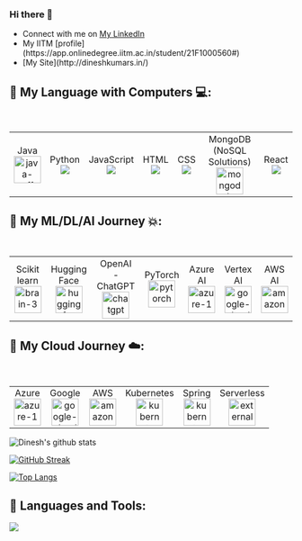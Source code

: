 ### Hi there 👋

<ul>
<li> Connect with me on <a href="https://www.linkedin.com/in/dinesh-kumar-sarangapani/">My LinkedIn</a> </li>
<li> My IITM [profile](https://app.onlinedegree.iitm.ac.in/student/21F1000560#) </li>
<li> [My Site](http://dineshkumars.in/)</li>
</ul>

## 🚀 My Language with Computers :computer::
<p align="center"> 
<p><span>&nbsp;&nbsp;&nbsp;&nbsp;&nbsp;&nbsp;&nbsp;&nbsp;</span>
<table>
  <tbody>
    <tr>
      <td align="center">Java<br>
        <span align="center"><img width="48" height="48" src="https://img.icons8.com/fluency/48/java-coffee-cup-logo.png" alt="java-coffee-cup-logo"/></span>
      </td>
        <td align="center">Python<br>
        <span align="center"><img src="https://img.icons8.com/color/48/000000/python.png"/></span>
        </td>
      <td align="center">JavaScript<br>
        <span align="center"><img src="https://img.icons8.com/color/48/000000/javascript--v1.png"/></span>
      </td>
        <td align="center">HTML<br>
        <span align="center"><img src="https://img.icons8.com/color/48/000000/html-5.png"/></span>
      </td>
      <td align="center">CSS<br>
        <span align="center"><img src="https://img.icons8.com/color/48/000000/css3.png" /></span>
      </td>
      <td align="center">MongoDB (NoSQL Solutions)<br>
        <span align="center"><img width="48" height="48" src="https://img.icons8.com/color/48/mongodb.png" alt="mongodb"/></span>
      </td>
      <td align="center">React<br>
        <span align="center"><img src="https://img.icons8.com/bubbles/50/000000/react.png"/></span>
      </td>
    </tr>   
  </tbody>
</table>
</p>

## 🚀 My ML/DL/AI Journey :boom::

<p align="center"> 
<p><span>&nbsp;&nbsp;&nbsp;&nbsp;&nbsp;&nbsp;&nbsp;&nbsp;</span>
<table>
  <tbody>
    <tr>
      <td align="center">Scikit learn<br>
        <span align="center"><img width="48" height="48" src="https://scikit-learn.org/stable/_static/scikit-learn-logo-small.png" alt="brain-3"/></span>
      </td>
        <td align="center">Hugging Face<br>
        <span align="center"><img width="48" height="48" src="https://img.icons8.com/emoji/48/hugging-face.png" alt="hugging-face"/></span>
        </td>
      <td align="center">OpenAI - ChatGPT<br>
        <span align="center"><img width="48" height="48" src="https://img.icons8.com/stickers/100/chatgpt.png" alt="chatgpt"/></span>
      </td>
        <td align="center">PyTorch<br>
        <span align="center"><img width="48" height="48" src="https://img.icons8.com/arcade/64/pytorch.png" alt="pytorch"/></span>
      </td>
      <td align="center">Azure AI<br>
        <span align="center"><img width="48" height="48" src="https://img.icons8.com/fluency/48/azure-1.png" alt="azure-1"/></span>
      </td>
      <td align="center">Vertex AI<br>
        <span align="center"><img width="48" height="48" src="https://img.icons8.com/fluency/48/google-cloud.png" alt="google-cloud"/></span>
      </td>
      <td align="center">AWS AI<br>
        <span align="center"><img width="48" height="48" src="https://img.icons8.com/nolan/64/amazon-web-services.png" alt="amazon-web-services"/></span>
      </td>
    </tr>   
  </tbody>
</table>
</p>

## 🚀 My Cloud Journey :cloud::
<p align="center"> 
<p><span>&nbsp;&nbsp;&nbsp;&nbsp;&nbsp;&nbsp;&nbsp;&nbsp;</span>
<table>
  <tbody>
    <tr></tr>
      <td align="center">Azure<br>
        <span align="center"><img width="48" height="48" src="https://img.icons8.com/fluency/48/azure-1.png" alt="azure-1"/></span>
      </td>
      <td align="center">Google<br>
        <span align="center"><img width="48" height="48" src="https://img.icons8.com/fluency/48/google-cloud.png" alt="google-cloud"/></span>
      </td>
      <td align="center">AWS<br>
        <span align="center"><img width="48" height="48" src="https://img.icons8.com/nolan/64/amazon-web-services.png" alt="amazon-web-services"/></span>
      </td>
      <td align="center">Kubernetes<br>
        <span align="center"><img width="48" height="48" src="https://img.icons8.com/color/48/kubernetes.png" alt="kubernetes"/></span>
      </td>
      <td align="center">Spring<br>
        <span align="center"><img width="48" height="48" src="https://spring.io/img/logos/spring-initializr.svg" alt="kubernetes"/></span>
      </td>
    <td align="center">Serverless<br>
      <span align="center"><img width="48" height="48" src="https://img.icons8.com/external-soft-fill-juicy-fish/48/external-serverless-emerging-technology-soft-fill-soft-fill-juicy-fish.png" alt="external-serverless-emerging-technology-soft-fill-soft-fill-juicy-fish"/></span>
    </td>
    </tr>   
  </tbody>
</table>
</p>

![Dinesh's github stats](https://github-readme-stats.vercel.app/api?username=dineshkumarsarangapani&count_private=true&show_icons=true&theme=tokyonight&border_radius=20&include_all_commits=true]) 

[![GitHub Streak](https://github-readme-streak-stats.herokuapp.com?user=dineshkumarsarangapani&theme=dark)](https://git.io/streak-stats)

[![Top Langs](https://github-readme-stats.vercel.app/api/top-langs/?username=dineshkumarsarangapani&layout=compact&theme=vision-friendly-dark)](https://github.com/anuraghazra/github-readme-stats)

## 🚀 Languages and Tools:


![](https://komarev.com/ghpvc/?username=dineshkumarsarangapani&label=PROFILE+VIEWS)
